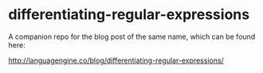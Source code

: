 # differentiating-regular-expressions

A companion repo for the blog post of the same name, which can be found here:

http://languagengine.co/blog/differentiating-regular-expressions/
